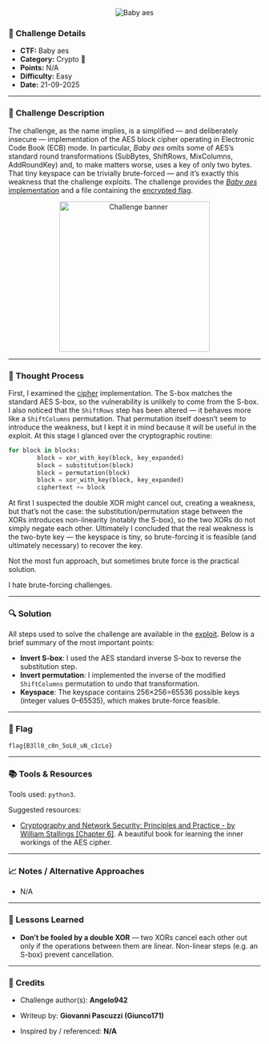 <!-- CTF Name -->
<div align="center">
  <img src="challenge-name.svg" alt="Baby aes" />
</div>


### 📌 Challenge Details
- **CTF:** Baby aes 
- **Category:** Crypto 🔑<!-- [Crypto / Web / Pwn / Forensics / Misc] -->
- **Points:**  N/A
- **Difficulty:** Easy <!-- [Easy / Medium / Hard] -->
- **Date:** 21-09-2025    

---

### 📝 Challenge Description
The challenge, as the name implies, is a simplified — and deliberately insecure — implementation of the AES block cipher operating in Electronic Code Book (ECB) mode. In particular, _Baby aes_ omits some of AES’s standard round transformations (SubBytes, ShiftRows, MixColumns, AddRoundKey) and, to make matters worse, uses a key of only two bytes. That tiny keyspace can be trivially brute-forced — and it’s exactly this weakness that the challenge exploits.
The challenge provides the [_Baby aes_ implementation](BasbyAes.py) and a file containing the [encrypted flag](output_baby_aes.txt).

<p align="center">
  <img src="Baby_aes_chal.png" alt="Challenge banner" width="300" />
</p>

---

### 🧠 Thought Process
First, I examined the [cipher](BasbyAes.py) implementation. The S-box matches the standard AES S-box, so the vulnerability is unlikely to come from the S-box. I also noticed that the `ShiftRows` step has been altered — it behaves more like a `ShiftColumns` permutation. That permutation itself doesn’t seem to introduce the weakness, but I kept it in mind because it will be useful in the exploit. At this stage I glanced over the cryptographic routine:
```python
for block in blocks:
        block = xor_with_key(block, key_expanded)
        block = substitution(block)
        block = permutation(block)
        block = xor_with_key(block, key_expanded)
        ciphertext += block
```
At first I suspected the double XOR might cancel out, creating a weakness, but that’s not the case: the substitution/permutation stage between the XORs introduces non-linearity (notably the S-box), so the two XORs do not simply negate each other. Ultimately I concluded that the real weakness is the two-byte key — the keyspace is tiny, so brute-forcing it is feasible (and ultimately necessary) to recover the key.

Not the most fun approach, but sometimes brute force is the practical solution.

I hate brute-forcing challenges.

---

### 🔍 Solution
All steps used to solve the challenge are available in the [exploit](BasbyAes_Exploit.py). Below is a brief summary of the most important points:

- **Invert S-box**: I used the AES standard inverse S-box to reverse the substitution step.
- **Invert permutation**: I implemented the inverse of the modified `ShiftColumns` permutation to undo that transformation.
- **Keyspace**: The keyspace contains 256×256=65536 possible keys (integer values 0–65535), which makes brute-force feasible. 

<!-- ```bash
# Example command
nc example.ctf 1337 -->

---

### 🚩 Flag
```
flag{B3ll0_c0n_5oL0_uN_c1cLo}
```

---

### 📚 Tools & Resources

Tools used: `python3`.

Suggested resources:
- [Cryptography and Network Security: Principles and Practice - by William Stallings [Chapter 6]](https://mrce.in/ebooks/Cryptography%20&%20Network%20Security%208th%20Ed.pdf). A beautiful book for learning the inner workings of the AES cipher.

---

### 📈 Notes / Alternative Approaches

- N/A

---

### 📓 Lessons Learned

- **Don’t be fooled by a double XOR** — two XORs cancel each other out only if the operations between them are linear. Non-linear steps (e.g. an S-box) prevent cancellation.

---

### 🤝 Credits

- Challenge author(s): **Angelo942**

- Writeup by: **Giovanni Pascuzzi (Giunco171)**

- Inspired by / referenced: **N/A**
